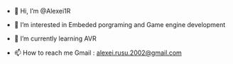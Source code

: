 - 👋 Hi, I’m @Alexei1R
- 👀 I’m interested in Embeded porgraming and Game engine development
- 🌱 I’m currently learning AVR 

- 📫 How to reach me Gmail : alexei.rusu.2002@gmail.com

<!---
Alexei1R/Alexei1R is a ✨ special ✨ repository because its `README.md` (this file) appears on your GitHub profile.
You can click the Preview link to take a look at your changes.
--->
